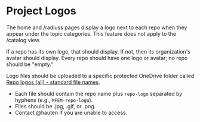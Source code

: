 # Project Logos

The home and /radiuss pages display a logo next to each repo when they appear under the topic categories. This feature does not apply to the /catalog view.

If a repo has its own logo, that should display. If not, then its organization's avatar should display. Every repo should have one logo or avatar; no repo should be "empty."

Logo files should be uploaded to a specific protected OneDrive folder called [Repo logos (all) - standard file names](https://doellnl-my.sharepoint.com/personal/auten1_llnl_gov/_layouts/15/onedrive.aspx?id=%2Fpersonal%2Fauten1%5Fllnl%5Fgov%2FDocuments%2FOS%20portal%20%28software%2Ellnl%2Egov%29%20design%20mockups%2FRepo%20logos%20%28all%29%20%2D%20standard%20file%20names).
- Each file should contain the repo name plus `repo-logo` separated by hyphens (e.g., `MFEM-repo-logo`).
- Files should be .jpg, .gif, or .png.
- Contact @hauten if you are unable to access.
